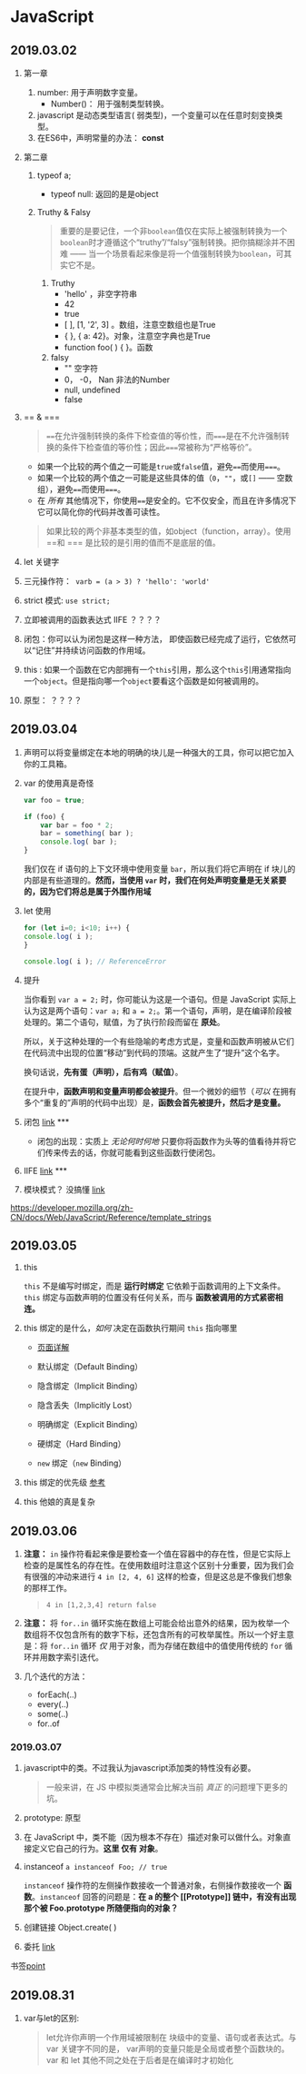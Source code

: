 # JavaScript

## 2019.03.02

1. 第一章
    1. number: 用于声明数字变量。
        - Number()： 用于强制类型转换。
    2. javascript 是动态类型语言( 弱类型)，一个变量可以在任意时刻变换类型。
    3. 在ES6中，声明常量的办法： __const__

2. 第二章
    1. typeof a;
        - typeof null: 返回的是是object

    2. Truthy & Falsy
        >重要的是要记住，一个非`boolean`值仅在实际上被强制转换为一个`boolean`时才遵循这个“truthy”/“falsy”强制转换。把你搞糊涂并不困难 —— 当一个场景看起来像是将一个值强制转换为`boolean`，可其实它不是。

        1. Truthy
            - 'hello' ，非空字符串
            - 42
            - true
            - [ ], [1, '2', 3] 。数组，注意空数组也是True
            - { }, { a: 42}。对象，注意空字典也是True
            - function foo( ) { }。函数
        2. falsy
            - "" 空字符
            - 0， -0， Nan 非法的Number
            - null, undefined
            - false

3. == & ===

    >`==`在允许强制转换的条件下检查值的等价性，而`===`是在不允许强制转换的条件下检查值的等价性；因此`===`常被称为“严格等价”。

    - 如果一个比较的两个值之一可能是`true`或`false`值，避免`==`而使用`===`。
    - 如果一个比较的两个值之一可能是这些具体的值（`0`，`""`，或`[]` —— 空数组），避免`==`而使用`===`。
    - 在 *所有* 其他情况下，你使用`==`是安全的。它不仅安全，而且在许多情况下它可以简化你的代码并改善可读性。

    >如果比较的两个非基本类型的值，如object（function，array）。使用==和 === 是比较的是引用的值而不是底层的值。

4. let 关键字

5. 三元操作符：` varb = (a > 3) ? 'hello': 'world'`

6. strict 模式: `use strict;`

7. 立即被调用的函数表达式 IIFE   ？？？？

8. 闭包：你可以认为闭包是这样一种方法， 即使函数已经完成了运行，它依然可以“记住”并持续访问函数的作用域。

9. this : 如果一个函数在它内部拥有一个`this`引用，那么这个`this`引用通常指向一个`object`。但是指向哪一个`object`要看这个函数是如何被调用的。

10. 原型： ？？？？

## 2019.03.04

1. 声明可以将变量绑定在本地的明确的块儿是一种强大的工具，你可以把它加入你的工具箱。
2. var 的使用真是奇怪

    ```javascript
    var foo = true;

    if (foo) {
        var bar = foo * 2;
        bar = something( bar );
        console.log( bar );
    }
    ```

    我们仅在 if 语句的上下文环境中使用变量 `bar`，所以我们将它声明在 if 块儿的内部是有些道理的。__然而，当使用 `var` 时，我们在何处声明变量是无关紧要的，因为它们将总是属于外围作用域__

3. let 使用

    ```javascript
    for (let i=0; i<10; i++) {
    console.log( i );
    }

    console.log( i ); // ReferenceError
    ```

4. 提升

    当你看到 `var a = 2;` 时，你可能认为这是一个语句。但是 JavaScript 实际上认为这是两个语句：`var a;` 和 `a = 2;`。第一个语句，声明，是在编译阶段被处理的。第二个语句，赋值，为了执行阶段而留在 **原处**。

    所以，关于这种处理的一个有些隐喻的考虑方式是，变量和函数声明被从它们在代码流中出现的位置“移动”到代码的顶端。这就产生了“提升”这个名字。

    换句话说，**先有蛋（声明），后有鸡（赋值）**。

    在提升中，__函数声明和变量声明都会被提升__。但一个微妙的细节（*可以* 在拥有多个“重复的”声明的代码中出现）是，__函数会首先被提升，然后才是变量。__

5. 闭包 [link](https://github.com/getify/You-Dont-Know-JS/blob/1ed-zh-CN/scope%20%26%20closures/ch5.md) ***
    - 闭包的出现：实质上 *无论何时何地* 只要你将函数作为头等的值看待并将它们传来传去的话，你就可能看到这些函数行使闭包。

6. IIFE [link](https://github.com/getify/You-Dont-Know-JS/blob/1ed-zh-CN/scope%20%26%20closures/ch3.md#立即调用函数表达式) ***

7. 模块模式？ 没搞懂 [link](https://github.com/getify/You-Dont-Know-JS/blob/1ed-zh-CN/scope%20%26%20closures/ch5.md#现代的模块)

https://developer.mozilla.org/zh-CN/docs/Web/JavaScript/Reference/template_strings

## 2019.03.05

1. this

    `this` 不是编写时绑定，而是 __运行时绑定__ 它依赖于函数调用的上下文条件。`this` 绑定与函数声明的位置没有任何关系，而与 __函数被调用的方式紧密相连。__

2. this 绑定的是什么，*如何* 决定在函数执行期间 `this` 指向哪里

    - [页面详解](https://github.com/getify/You-Dont-Know-JS/blob/1ed-zh-CN/this%20%26%20object%20prototypes/ch2.md)

    - 默认绑定（Default Binding）
    - 隐含绑定（Implicit Binding）
    - 隐含丢失（Implicitly Lost）
    - 明确绑定（Explicit Binding）
    - 硬绑定（Hard Binding）
    - `new` 绑定（`new` Binding）

3. this 绑定的优先级 [参考](https://github.com/getify/You-Dont-Know-JS/blob/1ed-zh-CN/this%20%26%20object%20prototypes/ch2.md#判定-this)

4. this 他娘的真是复杂

## 2019.03.06

1. **注意：** `in` 操作符看起来像是要检查一个值在容器中的存在性，但是它实际上检查的是属性名的存在性。在使用数组时注意这个区别十分重要，因为我们会有很强的冲动来进行 `4 in [2, 4, 6]` 这样的检查，但是这总是不像我们想象的那样工作。

     >`4 in [1,2,3,4] return false`

2. **注意：** 将 `for..in` 循环实施在数组上可能会给出意外的结果，因为枚举一个数组将不仅包含所有的数字下标，还包含所有的可枚举属性。所以一个好主意是：将 `for..in` 循环 *仅* 用于对象，而为存储在数组中的值使用传统的 `for` 循环并用数字索引迭代。

3. 几个迭代的方法：
    - forEach(..)
    - every(..)
    - some(..)
    - for..of

### 2019.03.07

1. javascript中的类。不过我认为javascript添加类的特性没有必要。
    > 一般来讲，在 JS 中模拟类通常会比解决当前 *真正* 的问题埋下更多的坑。

2. prototype: 原型

3. 在 JavaScript 中，类不能（因为根本不存在）描述对象可以做什么。对象直接定义它自己的行为。**这里 仅有 对象**。

4. instanceof
    ```a instanceof Foo; // true```

    `instanceof` 操作符的左侧操作数接收一个普通对象，右侧操作数接收一个 **函数**。`instanceof` 回答的问题是：**在 a 的整个 [[Prototype]] 链中，有没有出现那个被 Foo.prototype 所随便指向的对象？**

5. 创建链接 Object.create( )

6. 委托 [link](https://github.com/getify/You-Dont-Know-JS/blob/1ed-zh-CN/this%20%26%20object%20prototypes/ch5.md)

书签[point](https://github.com/getify/You-Dont-Know-JS/blob/1ed-zh-CN/types%20&%20grammar/README.md#you-dont-know-js-types--grammar)

## 2019.08.31

1. var与let的区别:
    > let允许你声明一个作用域被限制在 块级中的变量、语句或者表达式。与 var 关键字不同的是， var声明的变量只能是全局或者整个函数块的。 var 和 let 其他不同之处在于后者是在编译时才初始化
